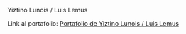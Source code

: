 Yiztino Lunois / Luis Lemus

Link al portafolio: [Portafolio de Yiztino Lunois / Luis Lemus](https://github.com/Yiztino/Portfolio)